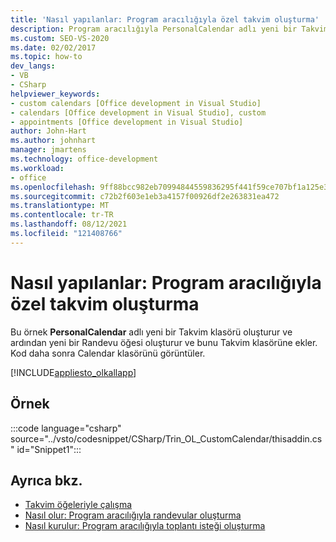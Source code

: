 ```yaml
---
title: 'Nasıl yapılanlar: Program aracılığıyla özel takvim oluşturma'
description: Program aracılığıyla PersonalCalendar adlı yeni bir Takvim klasörü oluşturmak ve ardından yeni bir Randevu öğesi oluşturmak ve Bunu Takvim klasörüne eklemek için bu örneği kullanın.
ms.custom: SEO-VS-2020
ms.date: 02/02/2017
ms.topic: how-to
dev_langs:
- VB
- CSharp
helpviewer_keywords:
- custom calendars [Office development in Visual Studio]
- calendars [Office development in Visual Studio], custom
- appointments [Office development in Visual Studio]
author: John-Hart
ms.author: johnhart
manager: jmartens
ms.technology: office-development
ms.workload:
- office
ms.openlocfilehash: 9ff88bcc982eb70994844559836295f441f59ce707bf1a125e378b2ae1e780db
ms.sourcegitcommit: c72b2f603e1eb3a4157f00926df2e263831ea472
ms.translationtype: MT
ms.contentlocale: tr-TR
ms.lasthandoff: 08/12/2021
ms.locfileid: "121408766"
---
```

# <a name="how-to-programmatically-create-a-custom-calendar"></a>Nasıl yapılanlar: Program aracılığıyla özel takvim oluşturma
  Bu örnek **PersonalCalendar** adlı yeni bir Takvim klasörü oluşturur ve ardından yeni bir Randevu öğesi oluşturur ve bunu Takvim klasörüne ekler. Kod daha sonra Calendar klasörünü görüntüler.

 [!INCLUDE[appliesto_olkallapp](../vsto/includes/appliesto-olkallapp-md.md)]

## <a name="example"></a>Örnek
 :::code language="csharp" source="../vsto/codesnippet/CSharp/Trin_OL_CustomCalendar/thisaddin.cs" id="Snippet1":::

## <a name="see-also"></a>Ayrıca bkz.
- [Takvim öğeleriyle çalışma](../vsto/working-with-calendar-items.md)
- [Nasıl olur: Program aracılığıyla randevular oluşturma](../vsto/how-to-programmatically-create-appointments.md)
- [Nasıl kurulur: Program aracılığıyla toplantı isteği oluşturma](../vsto/how-to-programmatically-create-a-meeting-request.md)
